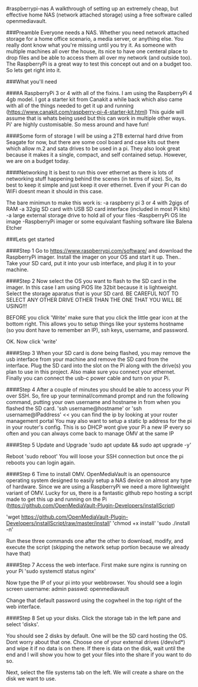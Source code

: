 #raspberrypi-nas
A walkthrough of setting up an extremely cheap, but effective home NAS (network attached storage) using a free software called openmediavault.

###Preamble
Everyone needs a NAS. Whether you need network attached storage for a home office scenario, a media server, or anything else. You really dont know what you're missing until you try it. As someone with multiple machines all over the house, its nice to have one centeral place to drop files and be able to access them all over my network (and outside too). The RaspberryPi is a great way to test this concept out and on a budget too. So lets get right into it.

###What you'll need

####A RaspberryPi 3 or 4 with all of the fixins.
I am using the RaspberryPi 4 4gb model. I got a starter kit from Canakit a while back which also came with all of the things needed to get it up and running (https://www.canakit.com/raspberry-pi-4-starter-kit.html) This guide will assume that is whats being used but this can work in multiple other ways. 
Pi' are highly customisable. So mess around and have fun!

####Some form of storage
I will be using a 2TB external hard drive from Seagate for now, but there are some cool board and case kits out there which allow m.2 and sata drives to be used in a pi. They also look great because it makes it a single, compact, and self contained setup. However, we are on a budget today. 

####Networking
It is best to run this over ethernet as there is lots of networking stuff happening behind the scenes (in terms of size). So, its best to keep it simple and just keep it over ethernet. Even if your Pi can do WiFi doesnt mean it should in this case.

The bare minimun to make this work is:
-a raspberry pi 3 or 4 with 2gigs of RAM
-a 32gig SD card with USB SD card interface (included in most Pi kits)
-a large external storage drive to hold all of your files
-RaspberryPi OS lite image
-RaspberryPi imager or some equivalant flashing software like Balena Etcher

###Lets get started

####Step 1
Go to https://www.raspberrypi.com/software/ and download the RaspberryPi imager. 
Install the imager on your OS and start it up.
Then..
Take your SD card, put it into your usb interface, and plug it in to your machine.

####Step 2
Now select the OS you want to flash to the SD card in the imager. In this case I am using PiOS lite 32bit because it is lightweight. 
Select the storage aparatus that is your SD card. BE CAREFUL NOT TO SELECT ANY OTHER DRIVE OTHER THAN THE ONE THAT YOU WILL BE USING!!!

BEFORE you click 'Write' make sure that you click the little gear icon at the bottom right. This allows you to setup things like your systems hostname (so you dont have to remember an IP), ssh keys, username, and password. 

OK. Now click 'write'

####Step 3
When your SD card is done being flashed, you may remove the usb interface from your machine and remove the SD card from the interface. Plug the SD card into the slot on the Pi along with the drive(s) you plan to use in this project. Also make sure you connect your ethernet. Finally you can connect the usb-c power cable and turn on your Pi. 

####Step 4
After a couple of minutes you should be able to access your Pi over SSH. So, fire up your terminal/command prompt and run the following command, putting your own username and hostname in from when you flashed the SD card.
'ssh username@hostname' or 'ssh username@IPaddress' << you can find the ip by looking at your router management portal
You may also want to setup a static Ip address for the pi in your router's config. This is so DHCP wont give your Pi a new IP every so often and you can always come back to manage OMV at the same IP

####Step 5
Update and Upgrade
'sudo apt update && sudo apt upgrade -y'

Reboot
'sudo reboot'
You will loose your SSH connection but once the pi reboots you can login again.

####Step 6
Time to install OMV. OpenMediaVault is an opensource operating system designed to easily setup a NAS device on almost any type of hardware. Since we are using a RaspberryPi we need a more lightweight variant of OMV. Lucky for us, there is a fantastic github repo hosting a script made to get this up and running on the Pi (https://github.com/OpenMediaVault-Plugin-Developers/installScript)

'wget https://github.com/OpenMediaVault-Plugin-Developers/installScript/raw/master/install'
'chmod +x install'
'sudo ./install -n'

Run these three commands one after the other to download, modify, and execute the script (skipping the network setup portion because we already have that)

####Step 7
Access the web interface. 
First make sure nginx is running on your Pi 
'sudo systemctl status nginx'

Now type the IP of your pi into your webbrowser.
You should see a login screen
username: admin
passwd: openmediavault

Change that default password using the cogwheel in the top right of the web interface.

####Step 8
Set up your disks. 
Click the storage tab in the left pane and select 'disks'. 

You should see 2 disks by default. One will be the SD card hosting the OS. Dont worry about that one. 
Choose one of your external drives (/dev/sd*) and wipe it if no data is on there. If there is data on the disk, wait until the end and I will show you how to get your files into the share if you want to do so.

Next, select the file systems tab on the left. We will create a share on the disk we want to use.
